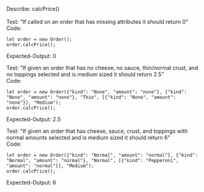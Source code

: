 Describe: calcPrice()<br>
<br>
Test: "If called on an order that has missing attributes it should return 0"<br>
Code:
```
let order = new Order();
order.calcPrice();
```
Expected-Output: 0

Test: "If given an order that has no cheese, no sauce, thin/normal crust, and no toppings selected and is medium sized it should return 2.5"<br>
Code:
```
let order = new Order({"kind": "None", "amount": "none"}, {"kind": "None", "amount": "none"}, "Thin", [{"kind": "None", "amount": "none"}], "Medium");
order.calcPrice();
```
Expected-Output: 2.5

Test: "If given an order that has cheese, sauce, crust, and toppings with normal amounts selected and is medium sized it should return 6"<br>
Code:
```
let order = new Order({"kind": "Normal", "amount": "normal"}, {"kind": "Normal", "amount": "normal"}, "Normal", [{"kind": "Pepperoni", "amount": "normal"}], "Medium");
order.calcPrice();
```
Expected-Output: 6